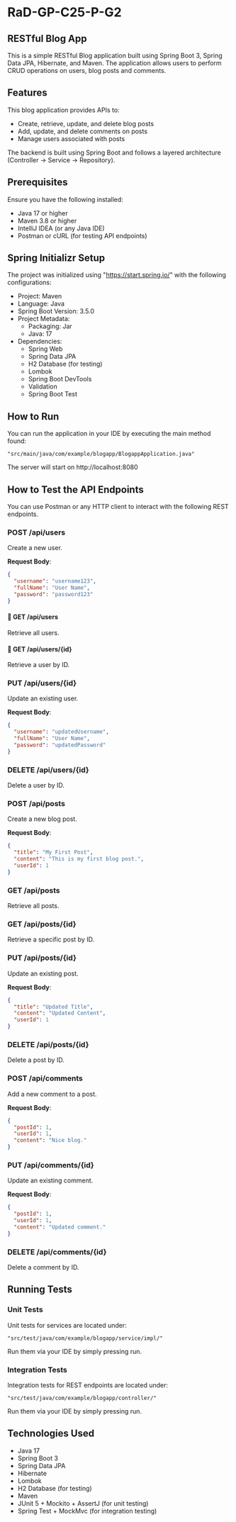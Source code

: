 # RaD-GP-C25-P-G2
## RESTful Blog App

This is a  simple RESTful Blog application built using Spring Boot 3, Spring Data JPA, Hibernate, and Maven. 
The application allows users to perform CRUD operations on users, blog posts and comments.

## Features

This blog application provides APIs to:
- Create, retrieve, update, and delete blog posts
- Add, update, and delete comments on posts
- Manage users associated with posts

The backend is built using Spring Boot and follows a layered architecture (Controller → Service → Repository).


## Prerequisites

Ensure you have the following installed:

- Java 17 or higher  
- Maven 3.8 or higher  
- IntelliJ IDEA (or any Java IDE)  
- Postman or cURL (for testing API endpoints)


## Spring Initializr Setup

The project was initialized using "https://start.spring.io/" with the following configurations:

- Project: Maven
- Language: Java
- Spring Boot Version: 3.5.0
- Project Metadata:
  - Packaging: Jar 
  - Java: 17
- Dependencies: 
  - Spring Web
  - Spring Data JPA
  - H2 Database (for testing)
  - Lombok
  - Spring Boot DevTools
  - Validation
  - Spring Boot Test

## How to Run

You can run the application in your IDE by executing the main method found:

    "src/main/java/com/example/blogapp/BlogappApplication.java"

The server will start on http://localhost:8080

## How to Test the API Endpoints

You can use Postman or any HTTP client to interact with the following REST endpoints.


### POST /api/users

Create a new user.

**Request Body**:

```json
{
  "username": "username123",
  "fullName": "User Name",
  "password": "password123"
}
```

#### 🔹 GET /api/users

Retrieve all users.


#### 🔹 GET /api/users/{id}

Retrieve a user by ID.


### PUT /api/users/{id}

Update an existing user.

**Request Body**:

```json
{
  "username": "updatedUsername",
  "fullName": "User Name",
  "password": "updatedPassword"
}
```

### DELETE /api/users/{id}

Delete a user by ID.


### POST /api/posts

Create a new blog post.

**Request Body**:

```json
{
  "title": "My First Post",
  "content": "This is my first blog post.",
  "userId": 1
}
```

### GET /api/posts

Retrieve all posts.

### GET /api/posts/{id}

Retrieve a specific post by ID.

### PUT /api/posts/{id}

Update an existing post.

**Request Body**:

```json
{
  "title": "Updated Title",
  "content": "Updated Content",
  "userId": 1
}
```

### DELETE /api/posts/{id}

Delete a post by ID.


### POST /api/comments

Add a new comment to a post.

**Request Body**:

```json
{
  "postId": 1,
  "userId": 1,
  "content": "Nice blog."
}
```

### PUT /api/comments/{id}

Update an existing comment.

**Request Body**:

```json
{
  "postId": 1,
  "userId": 1,
  "content": "Updated comment."
}
```

### DELETE /api/comments/{id}

Delete a comment by ID.


## Running Tests

### Unit Tests

Unit tests for services are located under:

    "src/test/java/com/example/blogapp/service/impl/"

Run them via your IDE by simply pressing run. 

### Integration Tests

Integration tests for REST endpoints are located under:

    "src/test/java/com/example/blogapp/controller/"

Run them via your IDE by simply pressing run.

## Technologies Used

* Java 17
* Spring Boot 3
* Spring Data JPA
* Hibernate
* Lombok
* H2 Database (for testing)
* Maven
* JUnit 5 + Mockito + AssertJ (for unit testing)
* Spring Test + MockMvc (for integration testing)


